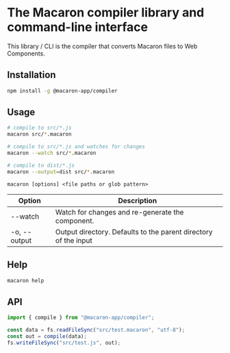 # The Macaron compiler library and command-line interface

This library / CLI is the compiler that converts Macaron files to Web Components.

## Installation

```bash
npm install -g @macaron-app/compiler
```

## Usage

```bash
# compile to src/*.js
macaron src/*.macaron

# compile to src/*.js and watches for changes
macaron --watch src/*.macaron

# compile to dist/*.js
macaron --output=dist src/*.macaron
```

```
macaron [options] <file paths or glob pattern>
```

| Option       | Description                                                     |
| ------------ | --------------------------------------------------------------- |
| --watch      | Watch for changes and re-generate the component.                |
| -o, --output | Output directory. Defaults to the parent directory of the input |

## Help

```bash
macaron help
```

## API

```js
import { compile } from "@macaron-app/compiler";

const data = fs.readFileSync("src/test.macaron", "utf-8");
const out = compile(data);
fs.writeFileSync("src/test.js", out);
```
